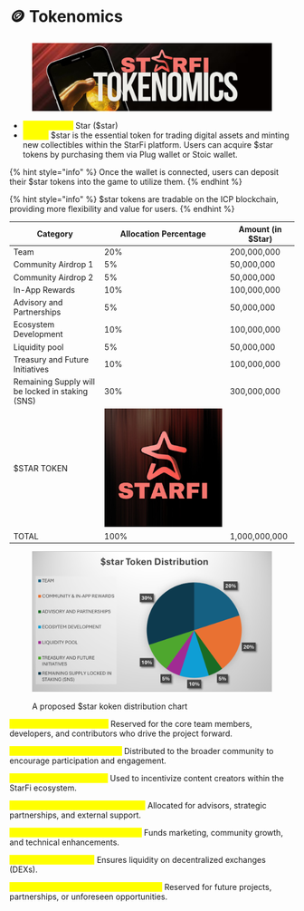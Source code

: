 # 🪙 Tokenomics

<figure><img src="../.gitbook/assets/8.png" alt=""><figcaption></figcaption></figure>

* <mark style="color:yellow;">**Token Name**</mark><mark style="color:yellow;">:</mark> Star ($star)
* <mark style="color:yellow;">**Utility:**</mark> $star is the essential token for trading digital assets and minting new collectibles within the StarFi platform. Users can acquire $star tokens by purchasing them via Plug wallet or Stoic wallet.&#x20;

{% hint style="info" %}
Once the wallet is connected, users can deposit their $star tokens into the game to utilize them.&#x20;
{% endhint %}

{% hint style="info" %}
$star tokens are tradable on the ICP blockchain, providing more flexibility and value for users.
{% endhint %}

| Category                                         | Allocation Percentage                     | Amount (in $Star)  |
| ------------------------------------------------ | ----------------------------------------- | ------------------ |
| Team                                             | 20%                                       | 200,000,000        |
| Community Airdrop 1                              | 5%                                        | 50,000,000         |
| Community Airdrop 2                              | 5%                                        | 50,000,000         |
| In-App Rewards                                   | 10%                                       | 100,000,000        |
| Advisory and Partnerships                        | 5%                                        | 50,000,000         |
| Ecosystem Development                            | 10%                                       | 100,000,000        |
| Liquidity pool                                   | 5%                                        | 50,000,000         |
| Treasury and Future Initiatives                  | 10%                                       | 100,000,000        |
| Remaining Supply will be locked in staking (SNS) | 30%                                       | 300,000,000        |
| $STAR TOKEN                                      | ![](<../.gitbook/assets/Starfi logo.png>) |                    |
| TOTAL                                            | 100%                                      | 1,000,000,000      |

<figure><img src="../.gitbook/assets/Starfi piechart.png" alt="" width="563"><figcaption><p>A proposed $star koken distribution chart</p></figcaption></figure>

<mark style="color:yellow;">**1. Team Allocation (20%):**</mark> Reserved for the core team members, developers, and contributors who drive the project forward.

<mark style="color:yellow;">**2. Community Airdrop (10%):**</mark> Distributed to the broader community to encourage participation and engagement.

<mark style="color:yellow;">**3. In-App Rewards (10%):**</mark> Used to incentivize content creators within the StarFi ecosystem.

<mark style="color:yellow;">**4. Advisory and Partnerships (5%):**</mark> Allocated for advisors, strategic partnerships, and external support.

<mark style="color:yellow;">**5. Ecosystem Development (10%):**</mark> Funds marketing, community growth, and technical enhancements.

<mark style="color:yellow;">**6. Liquidity Pool (5%):**</mark> Ensures liquidity on decentralized exchanges (DEXs).

<mark style="color:yellow;">**7. Treasury and Future Initiatives (10%):**</mark> Reserved for future projects, partnerships, or unforeseen opportunities.
